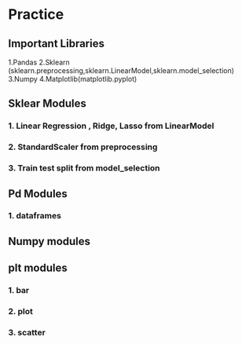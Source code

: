 # Practice
## Important Libraries
  1.Pandas
  2.Sklearn (sklearn.preprocessing,sklearn.LinearModel,sklearn.model_selection)
  3.Numpy
  4.Matplotlib(matplotlib.pyplot)
## Sklear Modules
 ### 1. Linear Regression , Ridge, Lasso from LinearModel
 ### 2. StandardScaler from preprocessing
 ### 3. Train test split from model_selection
 
## Pd Modules
  ### 1. dataframes
## Numpy modules
  ### 
  
## plt modules
  ### 1. bar
  ### 2. plot
  ### 3. scatter
